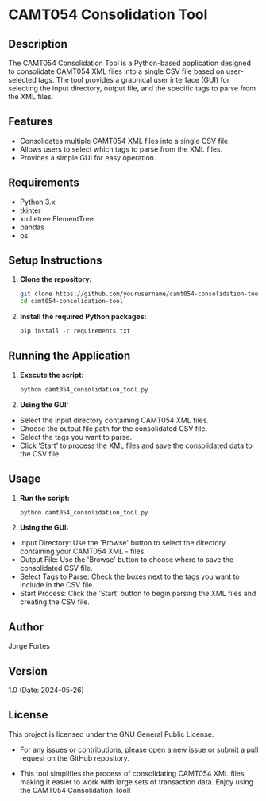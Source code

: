 # CAMT054 Consolidation Tool

## Description

The CAMT054 Consolidation Tool is a Python-based application designed to consolidate CAMT054 XML files into a single CSV file based on user-selected tags. The tool provides a graphical user interface (GUI) for selecting the input directory, output file, and the specific tags to parse from the XML files.

## Features

- Consolidates multiple CAMT054 XML files into a single CSV file.
- Allows users to select which tags to parse from the XML files.
- Provides a simple GUI for easy operation.

## Requirements

- Python 3.x
- tkinter
- xml.etree.ElementTree
- pandas
- os

## Setup Instructions

1. **Clone the repository:**
   ```bash
   git clone https://github.com/yourusername/camt054-consolidation-tool.git
   cd camt054-consolidation-tool
2. **Install the required Python packages:**
    ```bash
    pip install -r requirements.txt
## Running the Application

1. **Execute the script:**
    ````bash
    python camt054_consolidation_tool.py
2. **Using the GUI:**
- Select the input directory containing CAMT054 XML files.
- Choose the output file path for the consolidated CSV file.
- Select the tags you want to parse.
- Click 'Start' to process the XML files and save the consolidated data to the CSV file.

## Usage

1. **Run the script:**
    ```bash
    python camt054_consolidation_tool.py
2. **Using the GUI:**
- Input Directory: Use the 'Browse' button to select the directory containing your CAMT054 XML - files.
- Output File: Use the 'Browse' button to choose where to save the consolidated CSV file.
- Select Tags to Parse: Check the boxes next to the tags you want to include in the CSV file.
- Start Process: Click the 'Start' button to begin parsing the XML files and creating the CSV file.

## Author

Jorge Fortes

## Version

1.0 (Date: 2024-05-26)

## License

This project is licensed under the GNU General Public License.

- For any issues or contributions, please open a new issue or submit a pull request on the GitHub repository.

- This tool simplifies the process of consolidating CAMT054 XML files, making it easier to work with large sets of transaction data. Enjoy using the CAMT054 Consolidation Tool!